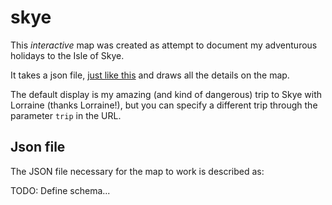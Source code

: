 # skye  

This *interactive* map was created as attempt to document my adventurous holidays to the Isle of Skye. 

It takes a json file, [just like this](https://fferegrino.github.io/skye/trip.json) and draws all the details on the map. 

The default display is my amazing (and kind of dangerous) trip to Skye with Lorraine (thanks Lorraine!), but you can specify a different trip through the parameter `trip` in the URL.

## Json file  
The JSON file necessary for the map to work is described as:

TODO: Define schema...

